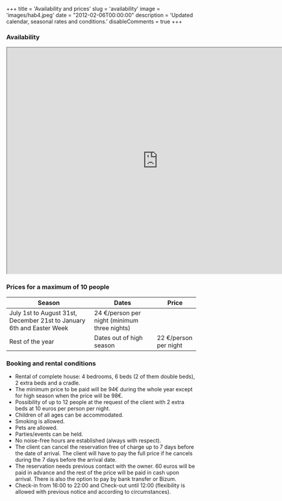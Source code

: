+++
title = 'Availability and prices'
slug = 'availability'
image = 'images/hab4.jpeg'
date = "2012-02-06T00:00:00"
description = 'Updated calendar, seasonal rates and conditions.'
disableComments = true
+++

### Availability

<iframe src="https://calendar.google.com/calendar/u/0/embed?src=9pn59cilq77u1madbhbavhk2hs@group.calendar.google.com&ctz=Europe/Madrid" width="800" height="600"></iframe>


### Prices for a maximum of 10 people

| Season | Dates | Price |
| -------- | -------- | -------- |
| July 1st to August 31st, December 21st to January 6th and Easter Week | 24 €/person per night (minimum three nights) |
| Rest of the year | Dates out of high season | 22 €/person per night |


### Booking and rental conditions
* Rental of complete house: 4 bedrooms, 6 beds (2 of them double beds), 2 extra beds and a cradle. 
* The minimum price to be paid will be 94€ during the whole year except for high season when the price will be 98€.
* Possibility of up to 12 people at the request of the client with 2 extra beds at 10 euros per person per night.
* Children of all ages can be accommodated.
* Smoking is allowed.
* Pets are allowed.
* Parties/events can be held.
* No noise-free hours are established (always with respect).
* The client can cancel the reservation free of charge up to 7 days before the date of arrival. The client will have to pay the full price if he cancels during the 7 days before the arrival date.
* The reservation needs previous contact with the owner. 60 euros will be paid in advance and the rest of the price will be paid in cash upon arrival. There is also the option to pay by bank transfer or Bizum.
* Check-in from 16:00 to 22:00 and Check-out until 12:00 (flexibility is allowed with previous notice and according to circumstances).